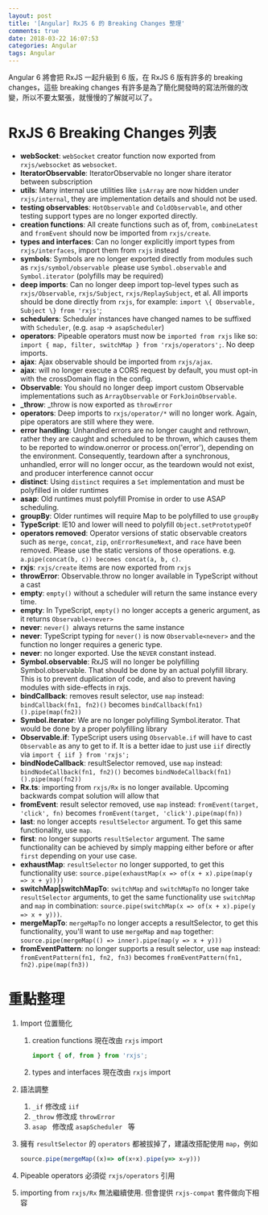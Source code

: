 ```yaml
---
layout: post
title: '[Angular] RxJS 6 的 Breaking Changes 整理'
comments: true
date: 2018-03-22 16:07:53
categories: Angular
tags: Angular
---
```


Angular 6 將會把 RxJS 一起升級到 6 版，在 RxJS 6 版有許多的 breaking changes，這些 breaking changes 有許多是為了簡化開發時的寫法所做的改變，所以不要太緊張，就慢慢的了解就可以了。

<!-- more -->

# RxJS 6 Breaking Changes 列表

- **webSocket**: `webSocket` creator function now exported from `rxjs/websocket` as `websocket`.
- **IteratorObservable**: IteratorObservable no longer share iterator between subscription
- **utils**: Many internal use utilities like `isArray` are now hidden under `rxjs/internal`, they are implementation details and should not be used.
- **testing observables**: `HotObservable` and `ColdObservable`, and other testing support types are no longer exported directly.
- **creation functions**: All create functions such as of, from, `combineLatest` and `fromEvent` should now be imported from `rxjs/create`.
- **types and interfaces**: Can no longer explicitly import types from `rxjs/interfaces`, import them from `rxjs` instead
- **symbols**: Symbols are no longer exported directly from modules such as `rxjs/symbol/observable `please use `Symbol.observable` and `Symbol.iterator` (polyfills may be required)
- **deep imports**: Can no longer deep import top-level types such as `rxjs/Observable`, `rxjs/Subject`, `rxjs/ReplaySubject`, et al. All imports should be done directly from `rxjs`, for example: `import \{ Observable, Subject \} from 'rxjs'`;
- **schedulers**: Scheduler instances have changed names to be suffixed with `Scheduler`, (e.g. `asap` -> `asapScheduler`)
- **operators**: Pipeable operators must now be `imported from rxjs` like so: `import { map, filter, switchMap } from 'rxjs/operators';`. No deep imports.
- **ajax**: Ajax observable should be imported from `rxjs/ajax`.
- **ajax**: will no longer execute a CORS request by default, you must opt-in with the crossDomain flag in the config.
- **Observable**: You should no longer deep import custom Observable implementations such as `ArrayObservable` or `ForkJoinObservable`.
- **_throw**: _throw is now exported as `throwError`
- **operators**: Deep imports to `rxjs/operator/*` will no longer work. Again, pipe operators are still where they were.
- **error handling**: Unhandled errors are no longer caught and rethrown, rather they are caught and scheduled to be thrown, which causes them to be reported to window.onerror or process.on('error'), depending on the environment. Consequently, teardown after a synchronous, unhandled, error will no longer occur, as the teardown would not exist, and producer interference cannot occur
- **distinct**: Using `distinct` requires a `Set` implementation and must be polyfilled in older runtimes
- **asap**: Old runtimes must polyfill Promise in order to use ASAP scheduling.
- **groupBy**: Older runtimes will require Map to be polyfilled to use `groupBy`
- **TypeScript**: IE10 and lower will need to polyfill `Object.setPrototypeOf`
- **operators removed**: Operator versions of static observable creators such as `merge`, `concat`, `zip`, `onErrorResumeNext`, and `race` have been removed. Please use the static versions of those operations. e.g. `a.pipe(concat(b, c)) becomes concat(a, b, c)`.
- **rxjs**: `rxjs/create` items are now exported from `rxjs`
- **throwError**: Observable.throw no longer available in TypeScript without a cast
- **empty**: `empty()` without a scheduler will return the same instance every time.
- **empty**: In TypeScript, `empty()` no longer accepts a generic argument, as it returns `Observable<never>`
- **never**: `never() `always returns the same instance
- **never**: TypeScript typing for `never()` is now `Observable<never>` and the function no longer requires a generic type.
- **never**: no longer exported. Use the `NEVER` constant instead.
- **Symbol.observable**: RxJS will no longer be polyfilling Symbol.observable. That should be done by an actual polyfill library. This is to prevent duplication of code, and also to prevent having modules with side-effects in rxjs.
- **bindCallback**: removes result selector, use `map` instead: `bindCallback(fn1, fn2)()` becomes `bindCallback(fn1)().pipe(map(fn2))`
- **Symbol.iterator**: We are no longer polyfilling Symbol.iterator. That would be done by a proper polyfilling library
- **Observable.if**: TypeScript users using `Observable.if` will have to cast `Observable` as any to get to if. It is a better idae to just use `iif` directly via `import { iif } from 'rxjs';`
- **bindNodeCallback**: resultSelector removed, use `map` instead: `bindNodeCallback(fn1, fn2)()` becomes `bindNodeCallback(fn1)().pipe(map(fn2))`
- **Rx.ts**: importing from `rxjs/Rx` is no longer available. Upcoming backwards compat solution will allow that
- **fromEvent**: result selector removed, use `map` instead: `fromEvent(target, 'click', fn)` becomes `fromEvent(target, 'click').pipe(map(fn))`
- **last**: no longer accepts `resultSelector` argument. To get this same functionality, use `map`.
- **first**: no longer supports `resultSelector` argument. The same functionality can be achieved by simply mapping either before or after `first` depending on your use case.
- **exhaustMap**: `resultSelector` no longer supported, to get this functionality use: `source.pipe(exhaustMap(x => of(x + x).pipe(map(y => x + y))))`
- **switchMap|switchMapTo**: `switchMap` and `switchMapTo` no longer take `resultSelector` arguments, to get the same functionality use `switchMap` and `map` in combination: `source.pipe(switchMap(x => of(x + x).pipe(y => x + y)))`.
- **mergeMapTo**: `mergeMapTo` no longer accepts a resultSelector, to get this functionality, you'll want to use `mergeMap` and `map` together: `source.pipe(mergeMap(() => inner).pipe(map(y => x + y)))`
- **fromEventPattern**: no longer supports a result selector, use `map` instead: `fromEventPattern(fn1, fn2, fn3)` becomes `fromEventPattern(fn1, fn2).pipe(map(fn3))`

#  重點整理

1. Import 位置簡化

   1. creation functions 現在改由 `rxjs` import

      ```typescript
      import { of, from } from 'rxjs';
      ```

   2. types and interfaces 現在改由 `rxjs` import

2. 語法調整

   1. `_if` 修改成 `iif`
   2. `_throw` 修改成 `throwError`
   3. `asap ` 修改成 `asapScheduler ` 等

2. 擁有 `resultSelector` 的 `operators` 都被拔掉了，建議改搭配使用 `map`，例如

   ```typescript
   source.pipe(mergeMap((x)=> of(x+x).pipe(y=> x=y)))
   ```

3. Pipeable operators 必須從 `rxjs/operators` 引用

4.  importing from `rxjs/Rx` 無法繼續使用. 但會提供 `rxjs-compat` 套件做向下相容

